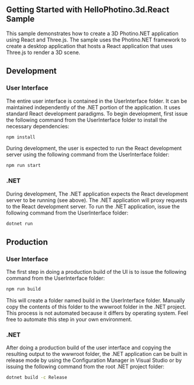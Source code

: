 ﻿## Getting Started with HelloPhotino.3d.React Sample
This sample demonstrates how to create a 3D Photino.NET application using React and Three.js. The sample uses the Photino.NET framework to create a desktop application that hosts a React application that uses Three.js to render a 3D scene.

## Development
### User Interface
The entire user interface is contained in the UserInterface folder. It can be maintained independently of the .NET portion of the application. It uses standard React development paradigms. To begin development, first issue the following command from the UserInterface folder to install the necessary dependencies:
```bash
npm install
```

During development, the user is expected to run the React development server using the following command from the UserInterface folder:
```bash
npm run start
```

### .NET
During development, The .NET application expects the React development server to be running (see above). The .NET application will proxy requests to the React development server. To run the .NET application, issue the following command from the UserInterface folder:
```bash
dotnet run
```

## Production
### User Interface
The first step in doing a production build of the UI is to issue the following command from the UserInterface folder:
```bash
npm run build
```
This will create a folder named build in the UserInterface folder. Manually copy the contents of this folder to the wwwroot folder in the .NET project. This process is not automated because it differs by operating system. Feel free to automate this step in your own environment.

### .NET
After doing a production build of the user interface and copying the resulting output to the wwwroot folder, the .NET application can be built in release mode by using the Configuration Manager in Visual Studio or by issuing the following command from the root .NET project folder:
```bash
dotnet build -c Release
```